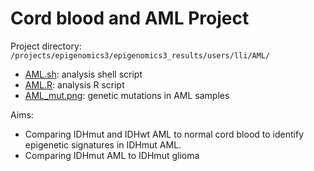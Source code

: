 Cord blood and AML Project
========
Project directory: `/projects/epigenomics3/epigenomics3_results/users/lli/AML/`   

* [AML.sh](./AML.sh): analysis shell script   
* [AML.R](./AML.R): analysis R script   
* [AML_mut.png](./AML_mut.png): genetic mutations in AML samples   

Aims:

* Comparing IDHmut and IDHwt AML to normal cord blood to identify epigenetic signatures in IDHmut AML.
* Comparing IDHmut AML to IDHmut glioma
